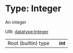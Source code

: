 
# Type: Integer


An integer

URI: [datatype:Integer](https://w3id.org/linkml/type/Integer)

|  |  |  |
| --- | --- | --- |
| Root (builtin) type | | **int** |

